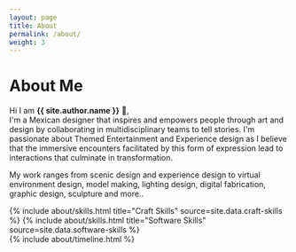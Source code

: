 ```yaml
---
layout: page
title: About
permalink: /about/
weight: 3
---
```


# **About Me**

Hi I am **{{ site.author.name }}** :wave:,<br>
I'm a Mexican designer that inspires and empowers people through art and design by collaborating in multidisciplinary teams to tell stories. I'm passionate about Themed Entertainment and Experience design as I believe that the immersive encounters facilitated by this form of expression lead to  interactions that culminate in transformation.

My work ranges from scenic design and experience design to virtual environment design, model making, lighting design, digital fabrication, graphic design, sculpture and more..

<div class="row">
{% include about/skills.html title="Craft Skills" source=site.data.craft-skills %}
{% include about/skills.html title="Software Skills" source=site.data.software-skills %}
</div>

<div class="row">
{% include about/timeline.html %}
</div>